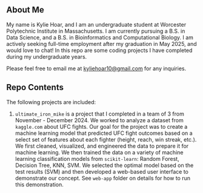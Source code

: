 ## About Me
My name is Kylie Hoar, and I am an undergraduate student at Worcester Polytechnic Institute in Massachusetts. I am currently 
pursuing a B.S. in Data Science, and a B.S. in Bioinformatics and Computational Biology. I am actively seeking full-time
employment after my graduation in May 2025, and would love to chat! In this repo are some coding projects I have completed during
my undergraduate years.
  
Please feel free to email me at kyliehoar10@gmail.com for any inquiries.

## Repo Contents
The following projects are included:
1. `ultimate_iron_mike` is a project that I completed in a team of 3 from November - December 2024. We worked to analyze a dataset from `kaggle.com` about UFC fights. Our goal for the project was to create a machine learning model that predicted UFC fight outcomes based on a select set of features about each fighter (height, reach, win streak, etc.). We first cleaned, visualized, and engineered the data to prepare it for machine learning. We then trained the data on a variety of machine learning classification models from `scikit-learn`: Random Forest, Decision Tree, KNN, SVM. We selected the optimal model based on the test results (SVM) and then developed a web-based user interface to demonstrate our concept. See `web-app` folder on details for how to run this demonstration.
